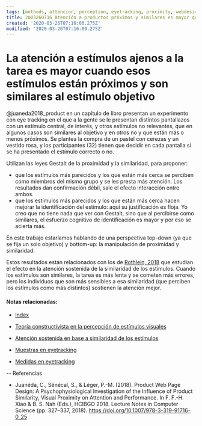 ```yaml
---
tags: [methods, attencion, perception, eyetracking, proximity, webdesign, similarity, Notebooks/attention, Notebooks/perception]
title: 2003260716_Atención a productos próximos y similares es mayor que a los lejanos y distintos
created: '2020-03-26T07:16:00.275Z'
modified: '2020-03-26T07:16:00.275Z'
---
```


# La atención a estímulos ajenos a la tarea es mayor cuando esos estímulos están próximos y son similares al estímulo objetivo

@juaneda2018_product en un capítulo de libro presentan un experimento con eye tracking en el que a la gente se le presentan distintos pantallazos con un estímulo central, de interés, y otros estímulos no relevantes, que en algunos casos son similares al objetivo y en otros no y que están más o menos próximos. Se plantea la compra de un pastel con cerezas y un vestido rosa, y los participantes (32) tienen que decidir en cada pantalla si se ha presentado el estímulo correcto o no.

Utilizan las leyes Gestalt de la proximidad y la similaridad, para proponer:

- que los estímulos más parecidos y los que están más cerca se perciben como miembros del mismo grupo y se les presta más atención. Los resultados dan confirmación débil, sale el efecto interacción entre ambos.
- que los estímulos más parecidos y los que están más cerca hacen mejorar la identificación del estímulo: aquí su justificación es floja. Yo creo que no tiene nada que ver con Gestalt, sino que al percibirse como similares, el esfuerzo cognitivo de identificación es mayor y por eso se acierta más.


En este trabajo estaríamos hablando de una perspectiva top-down (ya que se fija un solo objetivo) y bottom-up: la manipulación de proximidad y similaridad.

Estos resultados están relacionados con los de [Rothlein, 2018](2003301121_atencion_sostenida_similaridad.md) que estudian el efecto en la atención sostenida de la similaridad de los estímulos. Cuando los estímulos son similares, la tarea es más lenta y se cometen más errores, pero los individuos que son más sensibles a esa similaridad (que perciben los estímulos como más distintos) sostienen la atención mejor.

#### Notas relacionadas: 

- [Index](_2003101705_index.md)

- [Teoría constructivista en la percepción de estímulos visuales](2003161131_unificacion_percepcion_ecologia_construccion.md)

- [Atención sostenida en base a similaridad de los estímulos](2003301121_atencion_sostenida_similaridad.md)

- [Muestras en eyetracking](2003230740_muestras_eyetracking.md)

- [Medidas en eyetracking](2003230748_medidaseyetracking_fijaciones.md)


--
Referencias

- Juanéda, C., Sénécal, S., & Léger, P.-M. (2018). Product Web Page Design: A Psychophysiological Investigation of the Influence of Product Similarity, Visual Proximity on Attention and Performance. In F. F.-H. Xiao & B. S. Nah (Eds.), HCIBGO 2018. Lecture Notes in Computer Science (pp. 327–337, 2018). https://doi.org/10.1007/978-3-319-91716-0_25
